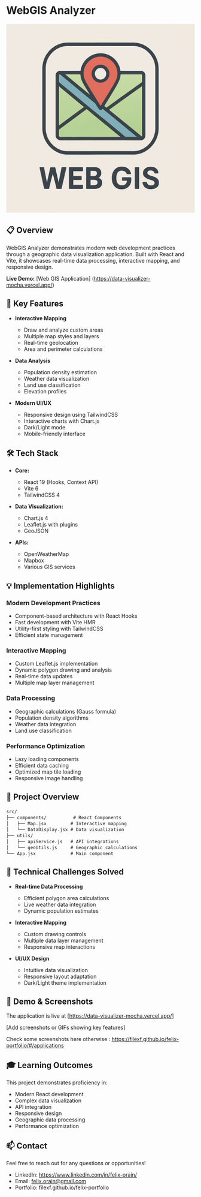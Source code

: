 # WebGIS Analyzer

![Logo WebGIS](/public/Web-gis-icon.png)

## 📋 Overview

WebGIS Analyzer demonstrates modern web development practices through a geographic data visualization application. Built with React and Vite, it showcases real-time data processing, interactive mapping, and responsive design.

**Live Demo:** [Web GIS Application] (https://data-visualizer-mocha.vercel.app/)


## 🚀 Key Features

- **Interactive Mapping**
  - Draw and analyze custom areas
  - Multiple map styles and layers
  - Real-time geolocation
  - Area and perimeter calculations

- **Data Analysis**
  - Population density estimation
  - Weather data visualization
  - Land use classification
  - Elevation profiles

- **Modern UI/UX**
  - Responsive design using TailwindCSS
  - Interactive charts with Chart.js
  - Dark/Light mode
  - Mobile-friendly interface

## 🛠️ Tech Stack

- **Core:**
  - React 19 (Hooks, Context API)
  - Vite 6
  - TailwindCSS 4

- **Data Visualization:**
  - Chart.js 4
  - Leaflet.js with plugins
  - GeoJSON

- **APIs:**
  - OpenWeatherMap
  - Mapbox
  - Various GIS services

## 💡 Implementation Highlights

### Modern Development Practices
- Component-based architecture with React Hooks
- Fast development with Vite HMR
- Utility-first styling with TailwindCSS
- Efficient state management

### Interactive Mapping
- Custom Leaflet.js implementation
- Dynamic polygon drawing and analysis
- Real-time data updates
- Multiple map layer management

### Data Processing
- Geographic calculations (Gauss formula)
- Population density algorithms
- Weather data integration
- Land use classification

### Performance Optimization
- Lazy loading components
- Efficient data caching
- Optimized map tile loading
- Responsive image handling

## 📁 Project Overview

```
src/
├── components/          # React Components
│   ├── Map.jsx         # Interactive mapping
│   └── DataDisplay.jsx # Data visualization
├── utils/
│   ├── apiService.js   # API integrations
│   └── geoUtils.js     # Geographic calculations
└── App.jsx             # Main component
```

## 🎯 Technical Challenges Solved

- **Real-time Data Processing**
  - Efficient polygon area calculations
  - Live weather data integration
  - Dynamic population estimates

- **Interactive Mapping**
  - Custom drawing controls
  - Multiple data layer management
  - Responsive map interactions

- **UI/UX Design**
  - Intuitive data visualization
  - Responsive layout adaptation
  - Dark/Light theme implementation

## 📱 Demo & Screenshots

The application is live at [https://data-visualizer-mocha.vercel.app/]

[Add screenshots or GIFs showing key features]

Check some screenshots here otherwise : https://filexf.github.io/felix-portfolio/#/applications

## 🎓 Learning Outcomes

This project demonstrates proficiency in:
- Modern React development
- Complex data visualization
- API integration
- Responsive design
- Geographic data processing
- Performance optimization

## 📫 Contact

Feel free to reach out for any questions or opportunities!

- LinkedIn: https://www.linkedin.com/in/felix-orain/
- Email: felix.orain@gmail.com
- Portfolio: filexf.github.io/felix-portfolio
